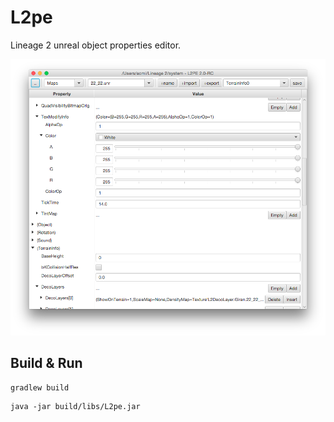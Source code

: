 L2pe
====
Lineage 2 unreal object properties editor.

![L2pe Screenshot](images/screenshot.png)

Build & Run
-----------
```
gradlew build
```
```
java -jar build/libs/L2pe.jar
```